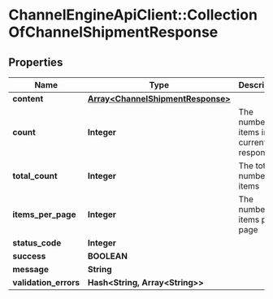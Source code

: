 # ChannelEngineApiClient::CollectionOfChannelShipmentResponse

## Properties
Name | Type | Description | Notes
------------ | ------------- | ------------- | -------------
**content** | [**Array&lt;ChannelShipmentResponse&gt;**](ChannelShipmentResponse.md) |  | [optional] 
**count** | **Integer** | The number of items in the current response | [optional] 
**total_count** | **Integer** | The total number of items | [optional] 
**items_per_page** | **Integer** | The number of items per page | [optional] 
**status_code** | **Integer** |  | [optional] 
**success** | **BOOLEAN** |  | [optional] 
**message** | **String** |  | [optional] 
**validation_errors** | **Hash&lt;String, Array&lt;String&gt;&gt;** |  | [optional] 


